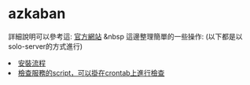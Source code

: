 # azkaban
詳細說明可以參考這: <a href="http://azkaban.github.io/azkaban/docs/latest/#overview">官方網站</a>
&nbsp
這邊整理簡單的一些操作: (以下都是以solo-server的方式進行)
<li><a href="https://github.com/mirage7714/tools/azkaban/install.sh">安裝流程</a></li>
<li><a href="https://github.com/mirage7714/tools/azkaban/check-status.sh">檢查服務的script，可以掛在crontab上進行檢查</a></li>